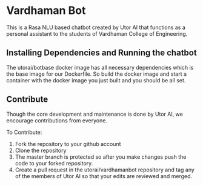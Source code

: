 Vardhaman Bot
=============
This is a Rasa NLU based chatbot created by Utor AI that functions as a personal assistant to the students of Vardhaman College of Engineering.

## Installing Dependencies and Running the chatbot
The utorai/botbase docker image has all necessary dependencies which is the base image for our Dockerfile. So build the docker image and start a container with the docker image you just built and you should be all set.

## Contribute
Though the core development and maintenance is done by Utor AI, we encourage contributions from everyone.
 
To Contribute:
1) Fork the repository to your github account
2) Clone the repository
3) The master branch is protected so after you make changes push the code to your forked repository.
4) Create a pull request in the utorai/vardhamanbot repository and tag any of the members of Utor AI so that
   your edits are reviewed and merged.
